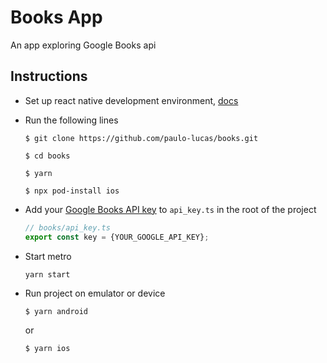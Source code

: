 # Books App

An app exploring Google Books api

## Instructions
- Set up react native development environment, [docs](https://reactnative.dev/docs/environment-setup)

- Run the following lines
  ```console
  $ git clone https://github.com/paulo-lucas/books.git

  $ cd books

  $ yarn

  $ npx pod-install ios
  ```

- Add your [Google Books API key](https://developers.google.com/books/docs/v1/using#APIKey) to `api_key.ts` in the root of the project
  ```ts
  // books/api_key.ts
  export const key = {YOUR_GOOGLE_API_KEY};
  ```

- Start metro
  ```sh
  yarn start
  ```

- Run project on emulator or device
  ```
  $ yarn android
  ```
  or
  ```
  $ yarn ios
  ```